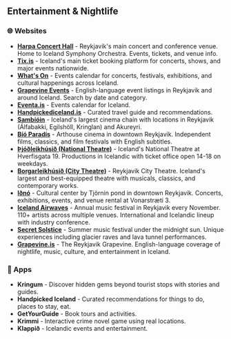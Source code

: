 ## Entertainment & Nightlife

### 🌐 Websites

- **<a href="https://www.harpa.is/" target="_blank">Harpa Concert Hall</a>** - Reykjavik's main concert and conference venue. Home to Iceland Symphony Orchestra. Events, tickets, and venue info.
- **<a href="https://tix.is/" target="_blank">Tix.is</a>** - Iceland's main ticket booking platform for concerts, shows, and major events nationwide.
- **<a href="https://www.whatson.is/" target="_blank">What's On</a>** - Events calendar for concerts, festivals, exhibitions, and cultural happenings across Iceland.
- **<a href="https://events.grapevine.is/" target="_blank">Grapevine Events</a>** - English-language event listings in Reykjavik and around Iceland. Search by date and category.
- **<a href="https://www.eventa.is" target="_blank">Eventa.is</a>** - Events calendar for Iceland.
- **<a href="https://handpickediceland.is" target="_blank">Handpickediceland.is</a>** - Curated travel guide and recommendations.
- **<a href="https://www.sambio.is/" target="_blank">Sambíóin</a>** - Iceland's largest cinema chain with locations in Reykjavik (Álfabakki, Egilshöll, Kringlan) and Akureyri.
- **<a href="https://bioparadis.is/" target="_blank">Bíó Paradís</a>** - Arthouse cinema in downtown Reykjavik. Independent films, classics, and film festivals with English subtitles.
- **<a href="https://leikhusid.is/" target="_blank">Þjóðleikhúsið (National Theatre)</a>** - Iceland's National Theatre at Hverfisgata 19. Productions in Icelandic with ticket office open 14-18 on weekdays.
- **<a href="https://www.borgarleikhus.is/" target="_blank">Borgarleikhúsið (City Theatre)</a>** - Reykjavik City Theatre. Iceland's largest and best-equipped theatre with musicals, classics, and contemporary works.
- **<a href="https://www.idno.is/" target="_blank">Iðnó</a>** - Cultural center by Tjörnin pond in downtown Reykjavik. Concerts, exhibitions, events, and venue rental at Vonarstræti 3.
- **<a href="https://icelandairwaves.is/" target="_blank">Iceland Airwaves</a>** - Annual music festival in Reykjavik every November. 110+ artists across multiple venues. International and Icelandic lineup with industry conference.
- **<a href="https://secretsolstice.is/" target="_blank">Secret Solstice</a>** - Summer music festival under the midnight sun. Unique experiences including glacier raves and lava tunnel performances.
- **<a href="https://www.grapevine.is" target="_blank">Grapevine.is</a>** - The Reykjavik Grapevine. English-language coverage of nightlife, music, culture, and entertainment in Iceland.

### 📱 Apps

- **Kringum** - Discover hidden gems beyond tourist stops with stories and guides.
- **Handpicked Iceland** - Curated recommendations for things to do, places to stay, eat.
- **GetYourGuide** - Book tours and activities.
- **Krimmi** - Interactive crime novel game using real locations.
- **Klappið** - Icelandic events and entertainment.

